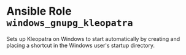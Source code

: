 # Ansible Role `windows_gnupg_kleopatra`

Sets up Kleopatra on Windows to start automatically by creating and placing a
shortcut in the Windows user's startup directory.
